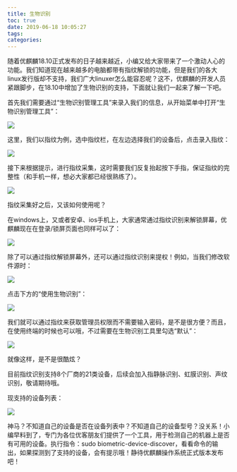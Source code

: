 ```yaml
---
title: 生物识别
toc: true
date: 2019-06-18 10:05:27
tags:
categories:
---
```


随着优麒麟18.10正式发布的日子越来越近，小编又给大家带来了一个激动人心的功能。我们知道现在越来越多的电脑都带有指纹解锁的功能，但是我们的各大linux发行版却不支持，我们广大linuxer怎么能容忍呢？这不，优麒麟的开发人员紧跟脚步，在18.10中增加了生物识别的支持，下面就让我们一起来了解一下吧。 

首先我们需要通过“生物识别管理工具”来录入我们的信息，从开始菜单中打开“生物识别管理工具”： 

<img src="http://www.ubuntukylin.com/upload/201810/1539825163375264.png"></img>

这里，我们以指纹为例，选中指纹栏，在左边选择我们的设备后，点击录入指纹： 

<img src="http://www.ubuntukylin.com/upload/201810/1539825180113940.png"></img>

接下来根据提示，进行指纹采集，这时需要我们反复抬起按下手指，保证指纹的完整性（和手机一样，想必大家都已经很熟练了）。

<img src="http://www.ubuntukylin.com/upload/201810/1539825196516059.png"></img>

指纹采集好之后，又该如何使用呢？

在windows上，又或者安卓、ios手机上，大家通常通过指纹识别来解锁屏幕，优麒麟现在在登录/锁屏页面也同样可以了： 

<img src="http://www.ubuntukylin.com/upload/201810/1539825225733674.png"></img>

除了可以通过指纹解锁屏幕外，还可以通过指纹识别来提权！例如，当我们修改软件源时：

<img src="http://www.ubuntukylin.com/upload/201810/1539825262543720.png"></img>

点击下方的“使用生物识别”： 

<img src="http://www.ubuntukylin.com/upload/201810/1539825276360729.png"></img>

我们就可以通过指纹来获取管理员权限而不需要输入密码，是不是很方便？而且，在使用终端的时候也可以哦，不过需要在生物识别工具里勾选“默认”： 

<img src="http://www.ubuntukylin.com/upload/201810/1539825296289294.png"></img>

就像这样，是不是很酷炫？

目前指纹识别支持8个厂商的21类设备，后续会加入指静脉识别、虹膜识别、声纹识别，敬请期待哦。

现支持的设备列表：

<img src="http://www.ubuntukylin.com/upload/201810/1539827066919213.png"></img>

神马？不知道自己的设备是否在设备列表中？不知道自己的设备型号？没关系！小编早料到了，专门为各位优客朋友们提供了一个工具，用于检测自己的机器上是否有可用的设备。执行指令：sudo biometric-device-discover，看看命令的输出，如果探测到了支持的设备，会有提示哦！静待优麒麟操作系统正式版本发布吧！
